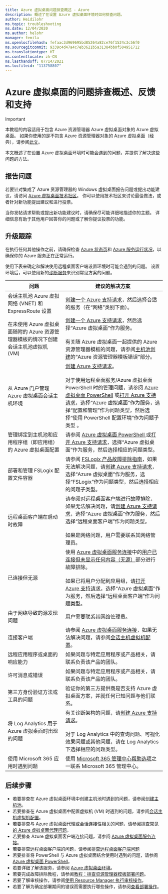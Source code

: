 ```yaml
---
title: Azure 虚拟桌面问题排查概述 - Azure
description: 概述了在设置 Azure 虚拟桌面环境时如何排查问题。
author: Heidilohr
ms.topic: troubleshooting
ms.date: 12/04/2020
ms.author: helohr
manager: femila
ms.openlocfilehash: fefaac3d969695bd85264a82ce76f1524c3c56f0
ms.sourcegitcommit: 9339c4d47a4c7eb3621b5a31384bb0f504951712
ms.translationtype: HT
ms.contentlocale: zh-CN
ms.lasthandoff: 07/14/2021
ms.locfileid: "113758807"
---
```

# <a name="troubleshooting-overview-feedback-and-support-for-azure-virtual-desktop"></a>Azure 虚拟桌面的问题排查概述、反馈和支持

>[!IMPORTANT]
>本教程的内容适用于包含 Azure 资源管理器 Azure 虚拟桌面对象的 Azure 虚拟桌面。 如果你使用的是不包含 Azure 资源管理器对象的 Azure 虚拟桌面（经典），请参阅[此文](./virtual-desktop-fall-2019/troubleshoot-set-up-overview-2019.md)。

本文概述了在设置 Azure 虚拟桌面环境时可能会遇到的问题，并提供了解决这些问题的方法。

## <a name="report-issues"></a>报告问题

若要针对集成了 Azure 资源管理器的 Windows 虚拟桌面报告问题或提出功能建议，请访问 [Azure 虚拟桌面技术社区](https://techcommunity.microsoft.com/t5/azure-virtual-desktop/bd-p/AzureVirtualDesktopForum)。 你可以使用技术社区来讨论最佳做法，或者针对新功能提出建议和进行投票。

当你发帖请求帮助或提出新功能建议时，请确保尽可能详细地描述你的主题。 详细信息有助于其他用户回答你的问题或了解你提议投票的功能。

## <a name="escalation-tracks"></a>升级跟踪

在执行任何其他操作之前，请确保检查 [Azure 状态页](https://status.azure.com/status)和 [Azure 服务运行状况](https://azure.microsoft.com/features/service-health/)，以确保你的 Azure 服务正在正常运行。

使用下表来确定和解决使用远程桌面客户端设置环境时可能会遇到的问题。 设置环境后，可以使用新的[诊断服务](diagnostics-role-service.md)来识别常见方案的问题。

| **问题**                                                            | **建议的解决方案**  |
|----------------------------------------------------------------------|-------------------------------------------------|
| 会话主机池 Azure 虚拟网络 (VNET) 和 ExpressRoute 设置               | [创建一个 Azure 支持请求](https://azure.microsoft.com/support/create-ticket/)，然后选择合适的服务（在“网络”类别下面）。 |
| 在未使用 Azure 虚拟桌面随附的 Azure 资源管理器模板的情况下创建会话主机池虚拟机 (VM) | [创建一个 Azure 支持请求](https://azure.microsoft.com/support/create-ticket/)，然后选择“Azure 虚拟桌面”作为服务。 <br> <br> 有关随 Azure 虚拟桌面一起提供的 Azure 资源管理器模板的问题，请参阅[主机池创建](troubleshoot-set-up-issues.md)的“Azure 资源管理器模板错误”部分。 |
| 从 Azure 门户管理 Azure 虚拟桌面会话主机环境    | [创建 Azure 支持请求](https://azure.microsoft.com/support/create-ticket/)。 <br> <br> 对于使用远程桌面服务/Azure 虚拟桌面 PowerShell 时的管理问题，请参阅 [Azure 虚拟桌面 PowerShell](troubleshoot-powershell.md) 或[打开 Azure 支持请求](https://azure.microsoft.com/support/create-ticket/)，选择“Azure 虚拟桌面”作为服务，选择“配置和管理”作为问题类型，然后选择“使用 PowerShell 配置环境”作为问题子类型  。 |
| 管理绑定到主机池和应用程序组（即应用组）的 Azure 虚拟桌面配置      | 请参阅 [Azure 虚拟桌面 PowerShell ](troubleshoot-powershell.md)或[打开 Azure 支持请求](https://azure.microsoft.com/support/create-ticket/)，选择“Azure 虚拟桌面”作为服务，然后选择相应的问题类型。|
| 部署和管理 FSLogix 配置文件容器 | 请参阅 [FSLogix 产品故障排除指南](/fslogix/fslogix-trouble-shooting-ht/)，如果无法解决问题，请[创建 Azure 支持请求](https://azure.microsoft.com/support/create-ticket/)，选择“Azure 虚拟桌面”作为服务，选择“FSLogix”作为问题类型，然后选择相应的问题子类型。 |
| 远程桌面客户端在启动时故障                                                 | 请参阅[对远程桌面客户端进行故障排除](troubleshoot-client.md)，如果无法解决问题，请[创建 Azure 支持请求](https://azure.microsoft.com/support/create-ticket/)，选择“Azure 虚拟桌面”作为服务，然后选择“远程桌面客户端”作为问题类型。  <br> <br> 如果是网络问题，用户需要联系其网络管理员。 |
| 已连接但无源                                                                 | 使用 [Azure 虚拟桌面服务连接](troubleshoot-service-connection.md)中的[用户已连接但未显示任何内容（无源）](troubleshoot-service-connection.md#user-connects-but-nothing-is-displayed-no-feed)部分进行故障排除。 <br> <br> 如果已将用户分配到应用组，请[打开 Azure 支持请求](https://azure.microsoft.com/support/create-ticket/)，选择“Azure 虚拟桌面”作为服务，然后选择“远程桌面客户端”作为问题类型。 |
| 由于网络导致的源发现问题                                            | 用户需要联系其网络管理员。 |
| 连接客户端                                                                    | 请参阅 [Azure 虚拟桌面服务连接](troubleshoot-service-connection.md)，如果无法解决问题，请参阅[会话主机虚拟机配置](troubleshoot-vm-configuration.md)。 |
| 远程应用程序或桌面的响应能力                                      | 如果问题与特定应用程序或产品相关，请联系负责该产品的团队。 |
| 许可消息或错误                                                          | 如果问题与特定应用程序或产品相关，请联系负责该产品的团队。 |
| 第三方身份验证方法或工具的问题 | 验证你的第三方提供商是否支持 Azure 虚拟桌面方案，并就任何已知问题与他们联系。 |
| 将 Log Analytics 用于 Azure 虚拟桌面时出现的问题 | 有关诊断架构的问题，请[创建 Azure 支持请求](https://azure.microsoft.com/support/create-ticket/)。<br><br>对于 Log Analytics 中的查询问题、可视化效果问题或其他问题，请在 Log Analytics 下选择相应的问题类型。 |
| 使用 Microsoft 365 应用时遇到问题 | 使用 [Microsoft 365 管理中心帮助选项](/microsoft-365/admin/contact-support-for-business-products/)之一联系 Microsoft 365 管理中心。 |

## <a name="next-steps"></a>后续步骤

- 若要排查在 Azure 虚拟桌面环境中创建主机池时遇到的问题，请参阅[创建主机池](troubleshoot-set-up-issues.md)。
- 若要排查在 Azure 虚拟桌面中配置虚拟机 (VM) 时遇到的问题，请参阅[会话主机虚拟机配置](troubleshoot-vm-configuration.md)。
- 若要排查与 Azure 虚拟桌面代理或会话连接性相关的问题，请参阅[排查常见的 Azure 虚拟桌面代理问题](troubleshoot-agent.md)。
- 若要排查 Azure 虚拟桌面客户端连接问题，请参阅 [Azure 虚拟桌面服务连接](troubleshoot-service-connection.md)。
- 若要排查远程桌面客户端的问题，请参阅[排查远程桌面客户端问题](troubleshoot-client.md)
- 若要排查将 PowerShell 与 Azure 虚拟桌面结合使用时遇到的问题，请参阅 [Azure 虚拟桌面 PowerShell](troubleshoot-powershell.md)。
- 若要详细了解该服务，请参阅 [Azure 虚拟桌面环境](environment-setup.md)。
- 若要完成故障排除教程，请参阅[教程：排查资源管理器模板部署问题](../azure-resource-manager/templates/template-tutorial-troubleshoot.md)。
- 若要了解审核操作，请参阅[使用 Resource Manager 执行审核操作](../azure-resource-manager/management/view-activity-logs.md)。
- 若要了解为确定部署期间的错误而需要执行哪些操作，请参阅[查看部署操作](../azure-resource-manager/templates/deployment-history.md)。
